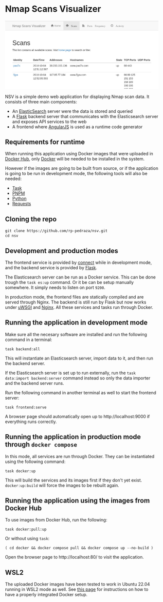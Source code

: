 # Nmap Scans Visualizer

![Screenshot](./screenshot.jpg)

NSV is a simple demo web application for displaying Nmap scan data.  It consists of three main
components:

- An [ElasticSearch](https://www.elastic.co/elasticsearch) server were the data is stored and
  queried
- A [Flask](https://flask.palletsprojects.com/en/stable/) backend server that communicates
  with the Elasticsearch server and exposes API services to the web
- A frontend where [AngularJS](https://angularjs.org/) is used as a runtime code generator

## Requirements for runtime

When running this application using Docker images that were uploaded in [Docker
Hub](https://hub.docker.com/u/rppedraza), only [Docker](https://docs.docker.com/engine/install/)
will be needed to be installed in the system.

However if the images are going to be built from source, or if the application is going to be run
in development mode, the following tools will also be needed:

- [Task](https://taskfile.dev/installation/)
- [PNPM](https://pnpm.io/installation)
- [Python](https://www.python.org/)
- [Requests](https://pypi.org/project/requests/)

## Cloning the repo

    git clone https://github.com/rp-pedraza/nsv.git
    cd nsv

## Development and production modes

The frontend service is provided by [connect](https://www.npmjs.com/package/connect) while in
development mode, and the backend service is provided by
[Flask](https://flask.palletsprojects.com/en/stable/).

The Elasticsearch server can be run as a Docker service.  This can be done trough the `task es:up`
command.  Or it be can be setup manually somewhere.  It simply needs to listen on port `9200`.

In production mode, the frontend files are statically compiled and are served through Nginx. The
backend is still run by Flask but now works under
[uWSGI](https://uwsgi-docs.readthedocs.io/en/latest/) and [Nginx](https://nginx.org/en/).  All
these services and tasks run through Docker.

## Running the application in development mode

Make sure all the necesary software are installed and run the following command in a terminal:

    task backend:all

This will instantiate an Elasticsearch server, import data to it, and then run the backend server.

If the Elasticsearch server is set up to run externally, run the `task data:import backend:server`
command instead so only the data importer and the backend server runs.

Run the following command in another terminal as well to start the frontend server:

    task frontend:serve

A browser page should automatically open up to http://localhost:9000 if everything runs correctly.

## Running the application in production mode through `docker compose`

In this mode, all services are run through Docker.  They can be instantiated using the following
command:

    task docker:up

This will build the services and its images first if they don't yet exist.  `docker:up:build` will
force the images to be rebuilt again.

## Running the application using the images from Docker Hub

To use images from Docker Hub, run the following:

    task docker:pull:up

Or without using `task`:

    ( cd docker && docker compose pull && docker compose up --no-build )

Open the browser page to http://localhost:80/ to visit the application.

## WSL2

The uploaded Docker images have been tested to work in Ubuntu 22.04 running in WSL2 mode as well.
See [this page](https://docs.docker.com/desktop/features/wsl/) for instructions on how to have a
properly integrated Docker setup.
